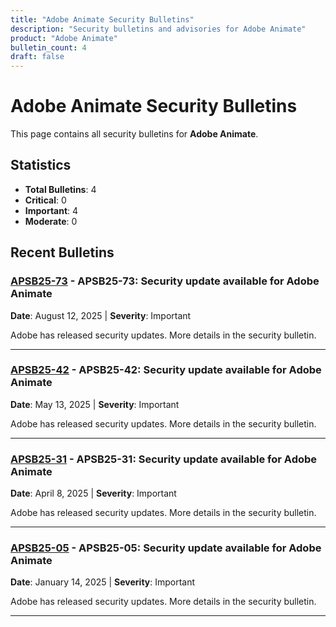 ```yaml
---
title: "Adobe Animate Security Bulletins"
description: "Security bulletins and advisories for Adobe Animate"
product: "Adobe Animate"
bulletin_count: 4
draft: false
---
```


# Adobe Animate Security Bulletins

This page contains all security bulletins for **Adobe Animate**.

## Statistics

- **Total Bulletins**: 4
- **Critical**: 0
- **Important**: 4
- **Moderate**: 0

## Recent Bulletins

### [APSB25-73](https://helpx.adobe.com/security/products/animate/apsb25-73.html) - APSB25-73: Security update available for Adobe Animate

**Date**: August 12, 2025 | **Severity**: Important

Adobe has released security updates. More details in the security bulletin.

---

### [APSB25-42](https://helpx.adobe.com/security/products/animate/apsb25-42.html) - APSB25-42: Security update available for Adobe Animate

**Date**: May 13, 2025 | **Severity**: Important

Adobe has released security updates. More details in the security bulletin.

---

### [APSB25-31](https://helpx.adobe.com/security/products/animate/apsb25-31.html) - APSB25-31: Security update available for Adobe Animate

**Date**: April 8, 2025 | **Severity**: Important

Adobe has released security updates. More details in the security bulletin.

---

### [APSB25-05](https://helpx.adobe.com/security/products/animate/apsb25-05.html) - APSB25-05: Security update available for Adobe Animate

**Date**: January 14, 2025 | **Severity**: Important

Adobe has released security updates. More details in the security bulletin.

---

